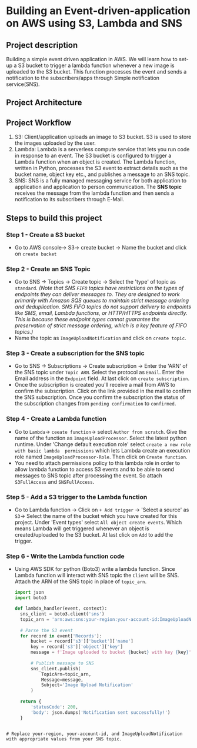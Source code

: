 # Building an Event-driven-application on AWS using S3, Lambda and SNS
## Project description
Building a simple event driven application in AWS. We will learn how to set-up a S3 bucket to trigger a lambda function whenever a new image is uploaded to the S3 bucket. This function processes the event and sends a notification to the subscribers/apps through Simple notification service(SNS).
## Project Architecture
## Project Workflow
1. S3: Client/application uploads an image to S3 bucket. S3 is used to store the images uploaded by the user.
2. Lambda: Lambda is a serverless compute service that lets you run code in response to an event. The S3 bucket is configured to trigger a Lambda function when an object is created. The Lambda function, written in Python, processes the S3 event to extract details such as the bucket name, object key etc., and publishes a message to an SNS topic.
3. SNS: SNS is a fully managed messaging service for both application to application and application to person communication.
   The **SNS topic** receives the message from the lambda function and then sends a notification to its subscribers through E-Mail.
## Steps to build this project
### Step 1 - Create a S3 bucket
* Go to AWS console-> S3-> create bucket -> Name the bucket and click on `create bucket`
### Step 2 - Create an SNS Topic
* Go to SNS -> Topics -> Create topic -> Select the 'type' of topic as `standard`.
  *(Note that SNS `FIFO` topics have restrictions on the types of endpoints they can deliver messages to. They are designed to work primarily with Amazon SQS queues to maintain strict message ordering and deduplication.
  SNS FIFO topics do not support delivery to endpoints like SMS, email, Lambda functions, or HTTP/HTTPS endpoints directly. This is because these endpoint types cannot guarantee the preservation of strict message ordering, which is a key feature of FIFO topics.)*
* Name the topic as `ImageUploadNotification` and click on `create topic`.
### Step 3 - Create a subscription for the SNS topic
* Go to SNS -> Subscriptions -> Create subscription -> Enter the 'ARN' of the SNS topic under `Topic ARN`. Select the 
  protocol as `Email`. Enter the Email address in the `Endpoint` field. At last click on `create subscription`.
* Once the subscription is created you'll receive a mail from AWS to confirm the subscription. Click on the link provided in
  the mail to confirm the SNS subscription. Once you confirm the subscription the status of the subscription changes from `pending confirmation` to `confirmed`.
### Step 4 - Create a Lambda function
* Go to `Lambda`-> `ceeate function`-> select `Author from scratch`. Give the name of the function as `ImageUploadProcessor`.
  Select the latest python runtime. Under 'Change default execution role' select `create a new role with basic lambda 
  permissions` which lets Lambda create an execution role named `ImageUploadProcessor-Role`. Then click on `Create function`.
* You need to attach permissions policy to this lambda role in order to allow lambda function to access S3 events and to be 
  able to send messages to SNS topic after processing the event. So attach `S3FullAccess` and `SNSFullAccess`.
### Step 5 - Add a S3 trigger to the Lambda function
* Go to Lambda function -> Click on `+ Add trigger` -> 'Select a source' as `S3`-> Select the name of the bucket which you
  have created for this project. Under 'Event types' select `All object create events`. Which means Lambda will get
  triggered whenever an object is created/uploaded to the S3 bucket. At last click on `Add` to add the trigger.
### Step 6 - Write the Lambda function code
* Using AWS SDK for python (Boto3) write a lambda function. Since Lambda function will interact with SNS topic the `Client` will be SNS. Attach the ARN of the SNS topic in place of `topic_arn`.
  ```python
  import json
  import boto3

  def lambda_handler(event, context):
    sns_client = boto3.client('sns')
    topic_arn = 'arn:aws:sns:your-region:your-account-id:ImageUploadNotification'
    
    # Parse the S3 event
    for record in event['Records']:
        bucket = record['s3']['bucket']['name']
        key = record['s3']['object']['key']
        message = f'Image uploaded to bucket {bucket} with key {key}'
        
        # Publish message to SNS
        sns_client.publish(
            TopicArn=topic_arn,
            Message=message,
            Subject='Image Upload Notification'
        )
        
    return {
        'statusCode': 200,
        'body': json.dumps('Notification sent successfully!')
    }
```

# Replace your-region, your-account-id, and ImageUploadNotification with appropriate values from your SNS topic.
  

